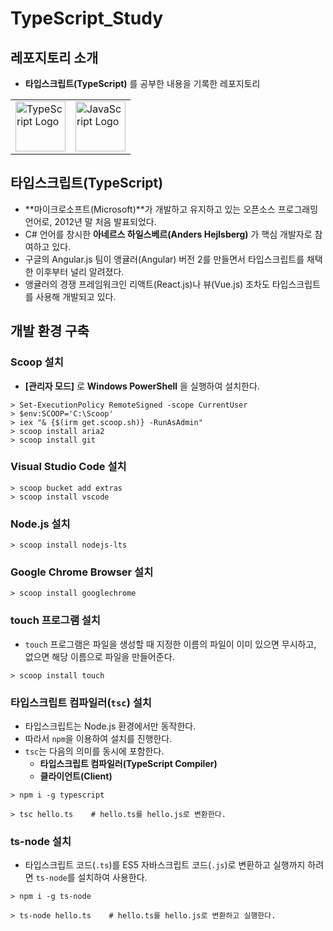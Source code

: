 # TypeScript_Study
## 레포지토리 소개

- **타입스크립트(TypeScript)** 를 공부한 내용을 기록한 레포지토리

<table>
    <tr>
        <td><img src="https://upload.wikimedia.org/wikipedia/commons/thumb/4/4c/Typescript_logo_2020.svg/1200px-Typescript_logo_2020.svg.png" width="80" alt="TypeScript Logo"/></td>
        <td><img src="https://upload.wikimedia.org/wikipedia/commons/thumb/6/6a/JavaScript-logo.png/768px-JavaScript-logo.png" width="80" alt="JavaScript Logo"/></td>
    </tr>
</table>


## 타입스크립트(TypeScript)
- **마이크로소프트(Microsoft)**가 개발하고 유지하고 있는 오픈소스 프로그래밍 언어로, 2012년 말 처음 발표되었다.
- C# 언어를 창시한 **아네르스 하일스베르(Anders Hejlsberg)** 가 핵심 개발자로 참여하고 있다.
- 구글의 Angular.js 팀이 앵귤러(Angular) 버전 2를 만들면서 타입스크립트를 채택한 이후부터 널리 알려졌다.
- 앵귤러의 경쟁 프레임워크인 리액트(React.js)나 뷰(Vue.js) 조차도 타입스크립트를 사용해 개발되고 있다.

## 개발 환경 구축
### Scoop 설치
- **[관리자 모드]** 로 **Windows PowerShell** 을 실행하여 설치한다.

```shell
> Set-ExecutionPolicy RemoteSigned -scope CurrentUser 
> $env:SCOOP='C:\Scoop'
> iex "& {$(irm get.scoop.sh)} -RunAsAdmin"
> scoop install aria2
> scoop install git
```

### Visual Studio Code 설치

```shell
> scoop bucket add extras   
> scoop install vscode    
```

### Node.js 설치

```shell
> scoop install nodejs-lts    
```

### Google Chrome Browser 설치

```shell
> scoop install googlechrome 
```

### touch 프로그램 설치
- `touch` 프로그램은 파일을 생성할 때 지정한 이름의 파일이 이미 있으면 무시하고, 없으면 해당 이름으로 파일을 만들어준다.

```shell
> scoop install touch
```

### 타입스크립트 컴파일러(`tsc`) 설치
- 타입스크립트는 Node.js 환경에서만 동작한다.
- 따라서 `npm`을 이용하여 설치를 진행한다.
- `tsc`는 다음의 의미를 동시에 포함한다.
    - **타입스크립트 컴파일러(TypeScript Compiler)**
    - **클라이언트(Client)**

```shell
> npm i -g typescript
```

```shell
> tsc hello.ts    # hello.ts를 hello.js로 변환한다.
```

### ts-node 설치
- 타입스크립트 코드(`.ts`)를 ES5 자바스크립트 코드(`.js`)로 변환하고 실행까지 하려면 `ts-node`를 설치하여 사용한다.

```shell
> npm i -g ts-node
```

```shell
> ts-node hello.ts    # hello.ts를 hello.js로 변환하고 실행한다.
```